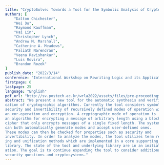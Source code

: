 ```yaml
---
title: "CryptoSolve: Towards a Tool for the Symbolic Analysis of Cryptographic Algorithms"
authors: [
    "Dalton Chichester",
    "Wei Du",
    "Raymond Kauffman",
    "Hai Lin",
    "Christopher Lynch",
    "Andrew M. Marshall",
    "Catherine A. Meadows",
    "Paliath Narendran",
    "Veena Ravishankar",
    "Luis Rovira",
    "Brandon Rozek"
]
publish_date: "2022/3/14"
conference: "International Workshop on Rewriting Logic and its Applications"
firstpage: 6
lastpage: 25
language: "English"
pdf_url: "http://sv.postech.ac.kr/wrla2022/assets/files/pre-proceedings-WRLA2022.pdf#page=12"
abstract: "We present a new tool for the automatic synthesis and verifi-
cation of cryptographic algorithms. Currently the tool considers symbolic
security and invertibility of recursively defined modes of operation with
an xor-operation and encryption. A cryptographic mode of operation is
an algorithm for encrypting a message of arbitrary length using a block
cipher that only encrypts messages of a single fixed length. The system
can both automatically generate modes and accept user-defined ones.
These modes can then be checked for properties such as security and
invertibility. In order to analyze the modes, the tool utilizes term rewrit-
ing and unification methods which are implemented in a core supporting
library. The state of the tool and underlying library are in an initial iter-
ation. The goal is to continue expanding the tool to consider additional
security questions and cryptosystems."
---
```


